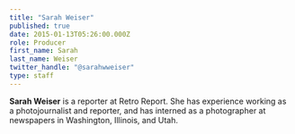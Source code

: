 ```yaml
---
title: "Sarah Weiser"
published: true
date: 2015-01-13T05:26:00.000Z
role: Producer
first_name: Sarah
last_name: Weiser
twitter_handle: "@sarahwweiser"
type: staff
---
```


**Sarah Weiser** is a reporter at Retro Report. She has experience working as a photojournalist and reporter, and has interned as a photographer at newspapers in Washington, Illinois, and Utah.


